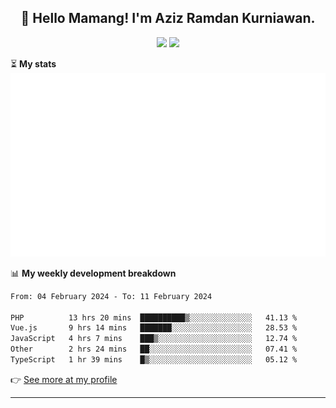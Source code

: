 <h2 align="center">👋 Hello Mamang! I'm Aziz Ramdan Kurniawan.</h2>  
<p align="center">
  <img src="https://komarev.com/ghpvc/?username=azizramdan">
  <img src="https://wakatime.com/badge/user/90056fa0-4c31-4eca-954e-2a3ac05896f9.svg">
</p>
    
⏳ **My stats**  
![](https://raw.githubusercontent.com/azizramdan/github-stats/master/generated/overview.svg#gh-dark-mode-only)

📊 **My weekly development breakdown**
<!--START_SECTION:waka-->

```txt
From: 04 February 2024 - To: 11 February 2024

PHP          13 hrs 20 mins  ██████████▒░░░░░░░░░░░░░░   41.13 %
Vue.js       9 hrs 14 mins   ███████░░░░░░░░░░░░░░░░░░   28.53 %
JavaScript   4 hrs 7 mins    ███▒░░░░░░░░░░░░░░░░░░░░░   12.74 %
Other        2 hrs 24 mins   ██░░░░░░░░░░░░░░░░░░░░░░░   07.41 %
TypeScript   1 hr 39 mins    █▒░░░░░░░░░░░░░░░░░░░░░░░   05.12 %
```

<!--END_SECTION:waka-->
👉 [See more at my profile](https://wakatime.com/@azizramdan)
***
